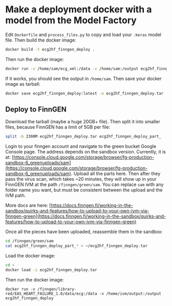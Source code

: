 # Make a deployment docker with a model from the Model Factory
Edit `Dockerfile` and `process_files.py` to copy and load your `.keras` model file.
Then build the docker image:
```bash 
docker build -t ecg2hf_finngen_deploy .
```
Then run the docker image:
```bash 
docker run -v /home/sam/ecg_xml:/data -v /home/sam:/output ecg2hf_finngen_deploy
```
If it works, you should see the output in `/home/sam`. Then save your docker image as tarball:
```bash
docker save ecg2hf_finngen_deploy:latest -o ecg2hf_finngen_deploy.tar
```

## Deploy to FinnGEN
Download the tarball (maybe a huge 20GB+ file). Then split it into smaller files, because FinnGEN has a limit of 5GB per file:
```bash
split -b 2300M ecg2hf_finngen_deploy.tar ecg2hf_finngen_deploy_part_
```
Login to your finngen account and navigate to the green bucket Google Console page. 
The address depends on the sandbox version. Currently, it is at: [https://console.cloud.google.com/storage/browser/fg-production-sandbox-6_greenuploads/sam](https://console.cloud.google.com/storage/browser/fg-production-sandbox-6_greenuploads/sam).
Upload all the parts here. Then after they pass the virus scan, which takes ~20 minutes, they will show up in your FinnGEN IVM at the path `/finngen/green/sam`.
You can replace `sam` with any folder name you want, but must be consistent between the upload and the IVM path.


More docs are here: [https://docs.finngen.fi/working-in-the-sandbox/quirks-and-features/how-to-upload-to-your-own-ivm-via-finngen-green](https://docs.finngen.fi/working-in-the-sandbox/quirks-and-features/how-to-upload-to-your-own-ivm-via-finngen-green)

Once all the pieces have been uploaded, reassemble them in the sandbox:
```bash
cd /finngen/green/sam
cat ecg2hf_finngen_deploy_part_* > ~/ecg2hf_finngen_deploy.tar
```

Load the docker image:
```bash
cd ~
docker load -i ecg2hf_finngen_deploy.tar
```
Then run the docker image:
```
docker run -v /finngen/library-red/EAS_HEART_FAILURE_1.0/data/ecg:/data -v /home/ivm/output:/output ecg2hf_finngen_deploy
```